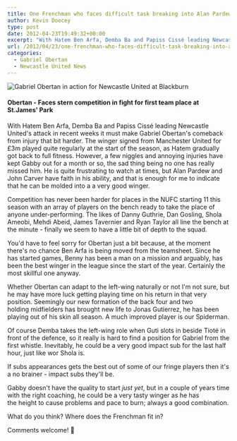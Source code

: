 ```yaml
---
title: One Frenchman who faces difficult task breaking into Alan Pardew’s starting 11
author: Kevin Doocey
type: post
date: 2012-04-23T19:49:32+00:00
excerpt: "With Hatem Ben Arfa, Demba Ba and Papiss Cissé leading Newcastle United's attack in recent weeks it must make Gabriel Obertan's comeback from injury that bit harder. The winger.."
url: /2012/04/23/one-frenchman-who-faces-difficult-task-breaking-into-alan-pardews-starting-11/
categories:
  - Gabriel Obertan
  - Newcastle United News
---
```


![Gabriel Obertan in action for Newcastle United at Blackburn](https://www.tynetime.com/wp-content/uploads/2012/04/Gabriel-Obertan-Newcastle-United.jpg "Gabriel-Obertan-Newcastle-United")

#### Obertan - Faces stern competition in fight for first team place at St.James' Park

With Hatem Ben Arfa, Demba Ba and Papiss Cissé leading Newcastle United's attack in recent weeks it must make Gabriel Obertan's comeback from injury that bit harder. The winger signed from Manchester United for £3m played quite regularly at the start of the season, as Hatem gradually got back to full fitness. However, a few niggles and annoying injuries have kept Gabby out for a month or so, the sad thing being no one has really missed him. He is quite frustrating to watch at times, but Alan Pardew and John Carver have faith in his ability, and that is enough for me to indicate that he can be molded into a a very good winger.

Competition has never been harder for places in the NUFC starting 11 this season with an array of players on the bench ready to take the place of anyone under-performing. The likes of Danny Guthrie, Dan Gosling, Shola Ameobi, Mehdi Abeid, James Tavernier and Ryan Taylor all line the bench at the minute - finally we seem to have a little bit of depth to the squad.

You'd have to feel sorry for Obertan just a bit because, at the moment there's no chance Ben Arfa is being moved from the teamsheet. Since he has started games, Benny has been a man on a mission and arguably, has been the best winger in the league since the start of the year. Certainly the most skillful one anyway.

Whether Obertan can adapt to the left-wing naturally or not I'm not sure, but he may have more luck getting playing time on his return in that very position. Seemingly our new formation of the back four and two holding midfielders has brought new life to Jonas Gutierrez, he has been playing out of his skin all season. A much improved player is our Spiderman.

Of course Demba takes the left-wing role when Guti slots in beside Tioté in front of the defence, so it really is hard to find a position for Gabriel from the first whistle. Inevitably, he could be a very good impact sub for the last half hour, just like wor Shola is.

If subs appearances gets the best out of some of our fringe players then it's a no brainer - impact subs they'll be.

Gabby doesn't have the quality to start _just yet_, but in a couple of years time with the right coaching, he could be a very tasty winger as he has the height to cause problems and pace to burn; always a good combination.

What do you think? Where does the Frenchman fit in?

Comments welcome! 🙂

